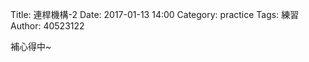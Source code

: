 Title: 連桿機構-2
Date: 2017-01-13 14:00
Category: practice
Tags: 練習
Author: 40523122

 
<!-- PELICAN_END_SUMMARY -->

 
<!-- 導入 Brython 標準程式庫 -->
<script type="text/javascript" src="https://cdn.rawgit.com/brython-dev/brython/master/www/src/brython_dist.js">
</script>
 
<!-- 啟動 Brython -->
<script>
window.onload=function(){
brython(1);
}
</script>
 
<!-- 以下可以執行  Brython 程式 -->
<canvas id="onebar" width="800" height="400"></canvas>
<script type="text/python3">
from browser import document
from browser import window
from browser import timer
import math
canvas = document["onebar"]
ctx = canvas.getContext("2d")
 
# 畫圓函式
def circle(x,y,r):
    ctx.beginPath()
    ctx.arc(x, y, r, 0, math.pi*2, True)
    ctx.fill()
    ctx.closePath()
 #畫直線函式
def line(x1, y1, x2, y2):
    # 以下可以利用 ctx 物件進行畫圖
    # 先畫一條直線
    ctx.beginPath()
    # 設定線的寬度為 1 個單位
    ctx.lineWidth = 1
    # 將畫筆移動到 (x1, y1) 座標點
    ctx.moveTo(x1, y1)
    # 然後畫直線到 (x2, y2) 座標點
    ctx.lineTo(x2, y2)
    # 設定顏色為藍色, 也可以使用 "rgb(0, 0, 255)" 字串設定顏色值
    ctx.strokeStyle = "blue"
    # 實際執行畫線
    ctx.stroke()
    ctx.closePath()
 
line(200, 200, 200, 300)
circle(200, 200, 5)

x1 = 200
y1 = 200

r = 100
deg = math.pi/180
theta = 0

def animate():
    global theta
    # 刷新畫布
    ctx.clearRect(0, 0, canvas.width, canvas.height)
    # 逐一重新繪製直線與圓心球
    x2 = x1 +  r*math.cos(theta*deg)
    y2 = y1 +  r*math.sin(theta*deg)
    line(x1, y1, x2, y2)
    x3 = 400
    y3 = 200
    x4 = x3 +  r*math.cos(theta*deg)
    y4 = y3 +  r*math.sin(theta*deg)
    line(x3, y3, x4, y4)
    
   
    # 再加一條小線段
    
    x5 = x2 + 200
    y5 = x2 + 200
    x5 = x4
    y5 = y4
    line(x2, y2, x5, y5)

    circle(x1, y1, 5)
    circle(400, y1, 5)
    theta += 1
 
timer.set_interval(animate, 50)
</script>

補心得中~